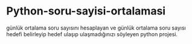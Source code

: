 # Python-soru-sayisi-ortalamasi
günlük ortalama soru sayısını hesaplayan ve günlük ortalama soru sayısı hedefi belirleyip hedef ulaşıp ulaşmadığınızı söyleyen python projesi. 

